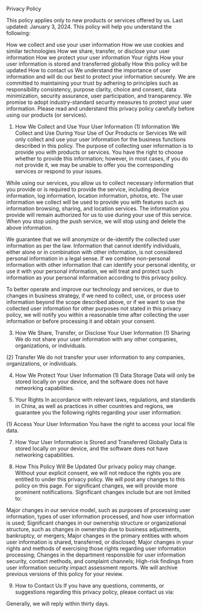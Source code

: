 Privacy Policy

This policy applies only to new products or services offered by us. Last updated: January 3, 2024. This policy will help you understand the following:

How we collect and use your user information
How we use cookies and similar technologies
How we share, transfer, or disclose your user information
How we protect your user information
Your rights
How your user information is stored and transferred globally
How this policy will be updated
How to contact us
We understand the importance of user information and will do our best to protect your information securely. We are committed to maintaining your trust by adhering to principles such as responsibility consistency, purpose clarity, choice and consent, data minimization, security assurance, user participation, and transparency. We promise to adopt industry-standard security measures to protect your user information. Please read and understand this privacy policy carefully before using our products (or services).

1. How We Collect and Use Your User Information
(1) Information We Collect and Use During Your Use of Our Products or Services We will only collect and use your user information for the business functions described in this policy. The purpose of collecting user information is to provide you with products or services. You have the right to choose whether to provide this information; however, in most cases, if you do not provide it, we may be unable to offer you the corresponding services or respond to your issues.

While using our services, you allow us to collect necessary information that you provide or is required to provide the service, including device information, log information, location information, photos, etc. The user information we collect will be used to provide you with features such as information browsing, sharing, and location services. The information you provide will remain authorized for us to use during your use of this service. When you stop using the push service, we will stop using and delete the above information.

We guarantee that we will anonymize or de-identify the collected user information as per the law. Information that cannot identify individuals, either alone or in combination with other information, is not considered personal information in a legal sense. If we combine non-personal information with other information that can identify your personal identity, or use it with your personal information, we will treat and protect such information as your personal information according to this privacy policy.

To better operate and improve our technology and services, or due to changes in business strategy, if we need to collect, use, or process user information beyond the scope described above, or if we want to use the collected user information for other purposes not stated in this privacy policy, we will notify you within a reasonable time after collecting the user information or before processing it and obtain your consent.

3. How We Share, Transfer, or Disclose Your User Information
(1) Sharing We do not share your user information with any other companies, organizations, or individuals.

(2) Transfer We do not transfer your user information to any companies, organizations, or individuals.

4. How We Protect Your User Information
(1) Data Storage Data will only be stored locally on your device, and the software does not have networking capabilities.

5. Your Rights
In accordance with relevant laws, regulations, and standards in China, as well as practices in other countries and regions, we guarantee you the following rights regarding your user information:

(1) Access Your User Information You have the right to access your local file data.

7. How Your User Information is Stored and Transferred Globally
Data is stored locally on your device, and the software does not have networking capabilities.

8. How This Policy Will Be Updated
Our privacy policy may change. Without your explicit consent, we will not reduce the rights you are entitled to under this privacy policy. We will post any changes to this policy on this page. For significant changes, we will provide more prominent notifications. Significant changes include but are not limited to:

Major changes in our service model, such as purposes of processing user information, types of user information processed, and how user information is used;
Significant changes in our ownership structure or organizational structure, such as changes in ownership due to business adjustments, bankruptcy, or mergers;
Major changes in the primary entities with whom user information is shared, transferred, or disclosed;
Major changes in your rights and methods of exercising those rights regarding user information processing;
Changes in the department responsible for user information security, contact methods, and complaint channels;
High-risk findings from user information security impact assessment reports.
We will archive previous versions of this policy for your review.

9. How to Contact Us
If you have any questions, comments, or suggestions regarding this privacy policy, please contact us via:

Generally, we will reply within thirty days.

